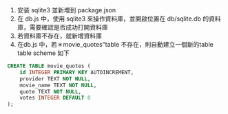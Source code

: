 1. 安装 sqlite3 並新増到 package.json
2. 在 db.js 中，使用 sqlite3 來操作資料庫，並開啟位置在 db/sqlite.db 的資料庫，需要確認是否成功打開資料庫
3. 若資料庫不存在，就新增資料庫
4. 在db.js 中，若＊movie_quotes”table 不存在，則自動建立一個新的table table scheme 如下


```sql
CREATE TABLE movie_quotes (
    id INTEGER PRIMARY KEY AUTOINCREMENT,
    provider TEXT NOT NULL,
    movie_name TEXT NOT NULL,
    quote TEXT NOT NULL,
    votes INTEGER DEFAULT 0
);
```
